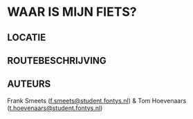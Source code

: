 # WAAR IS MIJN FIETS? #


## LOCATIE ##

## ROUTEBESCHRIJVING ##

## AUTEURS ##
Frank Smeets (f.smeets@student.fontys.nl) & Tom Hoevenaars (t.hoevenaars@student.fontys.nl)